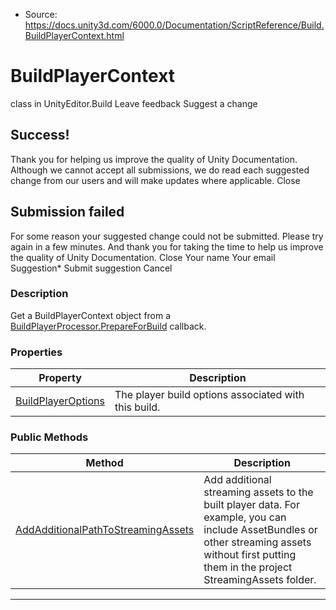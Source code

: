 * Source: https://docs.unity3d.com/6000.0/Documentation/ScriptReference/Build.BuildPlayerContext.html

# BuildPlayerContext
class in UnityEditor.Build
Leave feedback
Suggest a change
## Success!
Thank you for helping us improve the quality of Unity Documentation. Although we cannot accept all submissions, we do read each suggested change from our users and will make updates where applicable.
Close
## Submission failed
For some reason your suggested change could not be submitted. Please <a>try again</a> in a few minutes. And thank you for taking the time to help us improve the quality of Unity Documentation.
Close
Your name Your email Suggestion* Submit suggestion
Cancel
### Description
Get a BuildPlayerContext object from a [BuildPlayerProcessor.PrepareForBuild](https://docs.unity3d.com/6000.0/Documentation/ScriptReference/Build.BuildPlayerProcessor.PrepareForBuild.html) callback.
### Properties
Property | Description  
---|---  
[BuildPlayerOptions](https://docs.unity3d.com/6000.0/Documentation/ScriptReference/Build.BuildPlayerContext.BuildPlayerOptions.html) | The player build options associated with this build.  
### Public Methods
Method | Description  
---|---  
[AddAdditionalPathToStreamingAssets](https://docs.unity3d.com/6000.0/Documentation/ScriptReference/Build.BuildPlayerContext.AddAdditionalPathToStreamingAssets.html) | Add additional streaming assets to the built player data. For example, you can include AssetBundles or other streaming assets without first putting them in the project StreamingAssets folder.  
* * *

